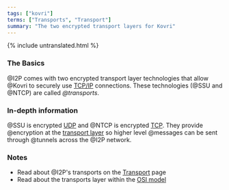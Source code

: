 ```yaml
---
tags: ["kovri"]
terms: ["Transports", "Transport"]
summary: "The two encrypted transport layers for Kovri"
---
```


{% include untranslated.html %}
### The Basics

@I2P comes with two encrypted transport layer technologies that allow @Kovri to securely use [TCP/IP](https://en.wikipedia.org/wiki/Tcp/ip) connections. These technologies (@SSU and @NTCP) are called *@transports*.

### In-depth information

@SSU is encrypted [UDP](https://en.wikipedia.org/wiki/User_Datagram_Protocol) and @NTCP is encrypted [TCP](https://en.wikipedia.org/wiki/Transmission_Control_Protocol). They provide @encryption at the [transport layer](https://en.wikipedia.org/wiki/Transport_layer) so higher level @messages can be sent through @tunnels across the @I2P network.

### Notes

- Read about @I2P's transports on the [Transport](https://geti2p.net/en/docs/transport) page
- Read about the transports layer within the [OSI model](https://en.wikipedia.org/wiki/OSI_model)
